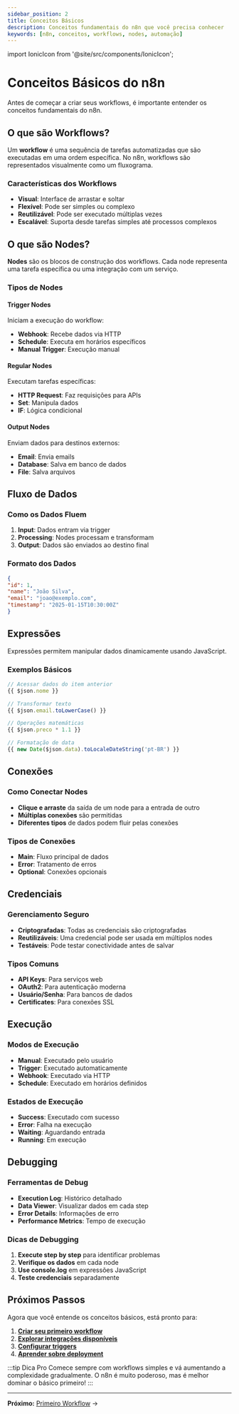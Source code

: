 ```yaml
---
sidebar_position: 2
title: Conceitos Básicos
description: Conceitos fundamentais do n8n que você precisa conhecer
keywords: [n8n, conceitos, workflows, nodes, automação]
---
```

import IonicIcon from '@site/src/components/IonicIcon';

# <IonicIcon name="bulb-outline" size={32} /> Conceitos Básicos do n8n

Antes de começar a criar seus workflows, é importante entender os conceitos fundamentais do n8n.

## <IonicIcon name="git-network-outline" size={24} /> O que são Workflows?

Um **workflow** é uma sequência de tarefas automatizadas que são executadas em uma ordem específica. No n8n, workflows são representados visualmente como um fluxograma.

### <IonicIcon name="bookmark-outline" size={20} /> Características dos Workflows
- <IonicIcon name="eye-outline" size={16} /> **Visual**: Interface de arrastar e soltar
- <IonicIcon name="options-outline" size={16} /> **Flexível**: Pode ser simples ou complexo
- <IonicIcon name="refresh-outline" size={16} /> **Reutilizável**: Pode ser executado múltiplas vezes
- <IonicIcon name="trending-up-outline" size={16} /> **Escalável**: Suporta desde tarefas simples até processos complexos

## <IonicIcon name="shapes-outline" size={24} /> O que são Nodes?

**Nodes** são os blocos de construção dos workflows. Cada node representa uma tarefa específica ou uma integração com um serviço.

### <IonicIcon name="list-outline" size={20} /> Tipos de Nodes

#### <IonicIcon name="play-outline" size={18} /> Trigger Nodes
Iniciam a execução do workflow:
- <IonicIcon name="globe-outline" size={16} /> **Webhook**: Recebe dados via HTTP
- <IonicIcon name="time-outline" size={16} /> **Schedule**: Executa em horários específicos
- <IonicIcon name="hand-left-outline" size={16} /> **Manual Trigger**: Execução manual

#### <IonicIcon name="cog-outline" size={18} /> Regular Nodes
Executam tarefas específicas:
- <IonicIcon name="cloud-outline" size={16} /> **HTTP Request**: Faz requisições para APIs
- <IonicIcon name="create-outline" size={16} /> **Set**: Manipula dados
- <IonicIcon name="git-branch-outline" size={16} /> **IF**: Lógica condicional

#### <IonicIcon name="arrow-forward-outline" size={18} /> Output Nodes
Enviam dados para destinos externos:
- <IonicIcon name="mail-outline" size={16} /> **Email**: Envia emails
- <IonicIcon name="server-outline" size={16} /> **Database**: Salva em banco de dados
- <IonicIcon name="document-outline" size={16} /> **File**: Salva arquivos

## <IonicIcon name="swap-horizontal-outline" size={24} /> Fluxo de Dados

### <IonicIcon name="arrow-forward-circle-outline" size={20} /> Como os Dados Fluem
1. <IonicIcon name="enter-outline" size={16} /> **Input**: Dados entram via trigger
2. <IonicIcon name="construct-outline" size={16} /> **Processing**: Nodes processam e transformam
3. <IonicIcon name="exit-outline" size={16} /> **Output**: Dados são enviados ao destino final

### Formato dos Dados
```json
{
"id": 1,
"name": "João Silva",
"email": "joao@exemplo.com",
"timestamp": "2025-01-15T10:30:00Z"
}
```

## <IonicIcon name="code-slash-outline" size={24} /> Expressões

Expressões permitem manipular dados dinamicamente usando JavaScript.

### <IonicIcon name="code-outline" size={20} /> Exemplos Básicos
```javascript
// Acessar dados do item anterior
{{ $json.nome }}

// Transformar texto
{{ $json.email.toLowerCase() }}

// Operações matemáticas
{{ $json.preco * 1.1 }}

// Formatação de data
{{ new Date($json.data).toLocaleDateString('pt-BR') }}
```

## <IonicIcon name="link-outline" size={24} /> Conexões

### <IonicIcon name="attach-outline" size={20} /> Como Conectar Nodes
- <IonicIcon name="move-outline" size={16} /> **Clique e arraste** da saída de um node para a entrada de outro
- <IonicIcon name="git-network-outline" size={16} /> **Múltiplas conexões** são permitidas
- <IonicIcon name="swap-horizontal-outline" size={16} /> **Diferentes tipos** de dados podem fluir pelas conexões

### <IonicIcon name="list-outline" size={20} /> Tipos de Conexões
- <IonicIcon name="arrow-forward-outline" size={16} /> **Main**: Fluxo principal de dados
- <IonicIcon name="alert-circle-outline" size={16} /> **Error**: Tratamento de erros
- <IonicIcon name="ellipsis-horizontal-outline" size={16} /> **Optional**: Conexões opcionais

## <IonicIcon name="key-outline" size={24} /> Credenciais

### <IonicIcon name="shield-checkmark-outline" size={20} /> Gerenciamento Seguro
- <IonicIcon name="lock-closed-outline" size={16} /> **Criptografadas**: Todas as credenciais são criptografadas
- <IonicIcon name="refresh-outline" size={16} /> **Reutilizáveis**: Uma credencial pode ser usada em múltiplos nodes
- <IonicIcon name="checkmark-circle-outline" size={16} /> **Testáveis**: Pode testar conectividade antes de salvar

### <IonicIcon name="options-outline" size={20} /> Tipos Comuns
- <IonicIcon name="key-outline" size={16} /> **API Keys**: Para serviços web
- <IonicIcon name="shield-outline" size={16} /> **OAuth2**: Para autenticação moderna
- <IonicIcon name="person-outline" size={16} /> **Usuário/Senha**: Para bancos de dados
- <IonicIcon name="document-lock-outline" size={16} /> **Certificates**: Para conexões SSL

## <IonicIcon name="play-circle-outline" size={24} /> Execução

### <IonicIcon name="options-outline" size={20} /> Modos de Execução
- <IonicIcon name="hand-left-outline" size={16} /> **Manual**: Executado pelo usuário
- <IonicIcon name="flash-outline" size={16} /> **Trigger**: Executado automaticamente
- <IonicIcon name="globe-outline" size={16} /> **Webhook**: Executado via HTTP
- <IonicIcon name="time-outline" size={16} /> **Schedule**: Executado em horários definidos

### <IonicIcon name="pulse-outline" size={20} /> Estados de Execução
- <IonicIcon name="checkmark-circle-outline" size={16} /> **Success**: Executado com sucesso
- <IonicIcon name="close-circle-outline" size={16} /> **Error**: Falha na execução
- <IonicIcon name="time-outline" size={16} /> **Waiting**: Aguardando entrada
- <IonicIcon name="play-outline" size={16} /> **Running**: Em execução

## <IonicIcon name="bug-outline" size={24} /> Debugging

### <IonicIcon name="build-outline" size={20} /> Ferramentas de Debug
- <IonicIcon name="list-outline" size={16} /> **Execution Log**: Histórico detalhado
- <IonicIcon name="eye-outline" size={16} /> **Data Viewer**: Visualizar dados em cada step
- <IonicIcon name="alert-circle-outline" size={16} /> **Error Details**: Informações de erro
- <IonicIcon name="speedometer-outline" size={16} /> **Performance Metrics**: Tempo de execução

### <IonicIcon name="bulb-outline" size={20} /> Dicas de Debugging
1. <IonicIcon name="footsteps-outline" size={16} /> **Execute step by step** para identificar problemas
2. <IonicIcon name="search-outline" size={16} /> **Verifique os dados** em cada node
3. <IonicIcon name="terminal-outline" size={16} /> **Use console.log** em expressões JavaScript
4. <IonicIcon name="shield-checkmark-outline" size={16} /> **Teste credenciais** separadamente

## <IonicIcon name="arrow-forward-circle-outline" size={24} /> Próximos Passos

Agora que você entende os conceitos básicos, está pronto para:

1. <IonicIcon name="create-outline" size={16} /> **[Criar seu primeiro workflow](./primeiro-workflow)**
2. <IonicIcon name="extension-puzzle-outline" size={16} /> **[Explorar integrações disponíveis](../integracoes/index)**
3. <IonicIcon name="flash-outline" size={16} /> **[Configurar triggers](../integracoes/trigger-nodes/time-based/manual-trigger)**
4. <IonicIcon name="rocket-outline" size={16} /> **[Aprender sobre deployment](../hosting-n8n/instalacao)**

:::tip Dica Pro
Comece sempre com workflows simples e vá aumentando a complexidade gradualmente. O n8n é muito poderoso, mas é melhor dominar o básico primeiro!
:::

---

**Próximo:** [Primeiro Workflow](./primeiro-workflow) → 
